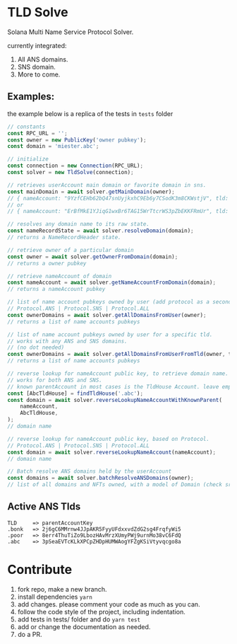 # TLD Solve

Solana Multi Name Service Protocol Solver.

currently integrated:

1. All ANS domains.
2. SNS domain.
3. More to come.

## Examples:

the example below is a replica of the tests in `tests` folder

```js
// constants
const RPC_URL = '';
const owner = new PublicKey('owner pubkey');
const domain = 'miester.abc';

// initialize
const connection = new Connection(RPC_URL);
const solver = new TldSolve(connection);

// retrieves userAccount main domain or favorite domain in sns.
const mainDomain = await solver.getMainDomain(owner);
// { nameAccount: "9YzfCEHb62bQ47snUyjkxhC9Eb6y7CSodK3m8CKWstjV", tld: ".abc", domain: "miester" }
// or
// { nameAccount: "ErBfMkE1YJiqG1wxBr6TAG15WrTtcrWS3pZbEKKFRmUr", tld: ".sol", domain: "miester" }

// resolves any domain name to its raw state.
const nameRecordState = await solver.resolveDomain(domain);
// returns a NameRecordHeader state.

// retrieve owner of a particular domain
const owner = await solver.getOwnerFromDomain(domain);
// returns a owner pubkey

// retrieve nameAccount of domain
const nameAccount = await solver.getNameAccountFromDomain(domain);
// returns a nameAccount pubkey

// list of name account pubkeys owned by user (add protocol as a second argument for a specific protocol)
// Protocol.ANS | Protocol.SNS | Protocol.ALL
const ownerDomains = await solver.getAllDomainsFromUser(owner);
// returns a list of name accounts pubkeys

// list of name account pubkeys owned by user for a specific tld.
// works with any ANS and SNS domains.
// (no dot needed)
const ownerDomains = await solver.getAllDomainsFromUserFromTld(owner, tld);
// returns a list of name accounts pubkeys

// reverse lookup for nameAccount public key, to retrieve domain name.
// works for both ANS and SNS.
// known parentAccount in most cases is the TldHouse Account. leave empty for SNS.
const [AbcTldHouse] = findTldHouse('.abc');
const domain = await solver.reverseLookupNameAccountWithKnownParent(
    nameAccount,
    AbcTldHouse,
);
// domain name

// reverse lookup for nameAccount public key, based on Protocol.
// Protocol.ANS | Protocol.SNS | Protocol.ALL
const domain = await solver.reverseLookupNameAccount(nameAccount);
// domain name

// Batch resolve ANS domains held by the userAccount
const domains = await solver.batchResolveANSDomains(owner);
// list of all domains and NFTs owned, with a model of Domain (check src/model/Domain.ts)
```

## Active ANS Tlds

```
TLD     => parentAccountKey
.bonk   => 2j6gC6MMrnw4JJpAKR5FyyUFdxxvdZdG2sg4FrqfyWi5
.poor   => 8err4ThuTiZo9LbozHAvMrzXUmyPWj9urnMo38vC6FdQ
.abc    => 3pSeaEVTcKLkXPCpZHDpHUMWAogYFZgKSiVtyvqcgo8a
```

# Contribute

1. fork repo, make a new branch.
2. install dependencies `yarn`
3. add changes. please comment your code as much as you can.
4. follow the code style of the project, including indentation.
5. add tests in tests/ folder and do `yarn test`
6. add or change the documentation as needed.
7. do a PR.
